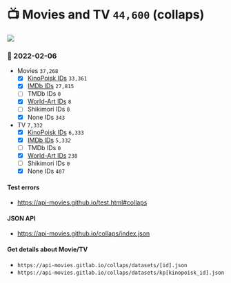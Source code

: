 # :tv: Movies and TV `44,600` (collaps)

<a href="https://API-Movies.github.io"><img src="https://API-Movies.github.io/banner.png?cache"></a>

### :date: 2022-02-06
- Movies `37,268`
  - [x] <a href="https://API-Movies.github.io/collaps/movie_kinopoisk_ids.json">KinoPoisk IDs</a> `33,361`
  - [x] <a href="https://API-Movies.github.io/collaps/movie_imdb_ids.json">IMDb IDs</a> `27,815`
  - [ ] TMDb IDs `0`
  - [x] <a href="https://API-Movies.github.io/collaps/movie_world_art_ids.json">World-Art IDs</a> `8`
  - [ ] Shikimori IDs `0`
  - [x] None IDs `343`
- TV `7,332`
  - [x] <a href="https://API-Movies.github.io/collaps/tv_kinopoisk_ids.json">KinoPoisk IDs</a> `6,333`
  - [x] <a href="https://API-Movies.github.io/collaps/tv_imdb_ids.json">IMDb IDs</a> `5,332`
  - [ ] TMDb IDs `0`
  - [x] <a href="https://API-Movies.github.io/collaps/tv_world_art_ids.json">World-Art IDs</a> `238`
  - [ ] Shikimori IDs `0`
  - [x] None IDs `407`
#### Test errors
- <a href='https://api-movies.github.io/test.html#collaps'>https://api-movies.github.io/test.html#collaps</a>
#### JSON API
- <a href='https://api-movies.github.io/collaps/index.json'>https://api-movies.github.io/collaps/index.json</a>
#### Get details about Movie/TV
- `https://api-movies.gitlab.io/collaps/datasets/[id].json`
- `https://api-movies.gitlab.io/collaps/datasets/kp[kinopoisk_id].json`
